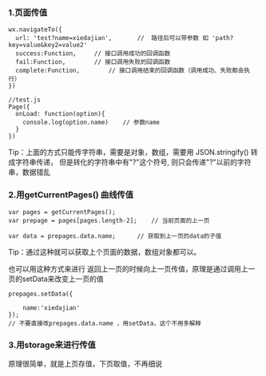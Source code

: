 
### 1.页面传值
```
wx.navigateTo({
  url: 'test?name=xiedajian',		//  路径后可以带参数 如 'path?key=value&key2=value2'
  success:Function,		// 接口调用成功的回调函数
  fail:Function,		// 接口调用失败的回调函数
  complete:Function,		// 接口调用结束的回调函数（调用成功、失败都会执行）
})

//test.js
Page({
  onLoad: function(option){
    console.log(option.name)	// 参数name
  }
})
```
Tip：上面的方式只能传字符串，需要是对象，数组，需要用 JSON.stringify() 转成字符串传递，
但是转化的字符串中有"?"这个符号, 则只会传递"?"以前的字符串，数据错乱


### 2.用getCurrentPages() 曲线传值

```
var pages = getCurrentPages();
var prepage = pages[pages.length-2];	// 当前页面的上一页

var data = prepages.data.name;		// 获取到上一页的data的子值
```
Tip：通过这种就可以获取上个页面的数据，数组对象都可以。

也可以用这种方式来进行 返回上一页的时候向上一页传值，原理是通过调用上一页的setData来改变上一页的值
```
prepages.setData({

	name:'xiedajian'
});
// 不要直接改prepages.data.name ，用setData，这个不用多解释
```
### 3.用storage来进行传值
 原理很简单，就是上页存值，下页取值，不再细说

